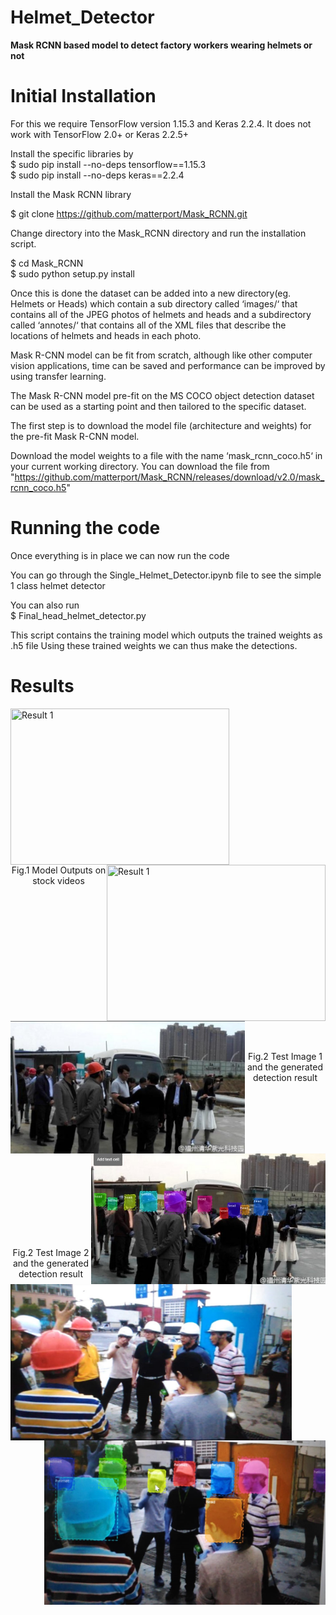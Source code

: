 # Helmet_Detector
<b>Mask RCNN based model to detect factory workers wearing helmets or not</b>


<h1><b> Initial Installation </h1></b>

For this we require TensorFlow version 1.15.3 and Keras 2.2.4. It does not work with TensorFlow 2.0+ or Keras 2.2.5+

Install the specific libraries by \
$ sudo pip install --no-deps tensorflow==1.15.3\
$ sudo pip install --no-deps keras==2.2.4
  
Install the Mask RCNN library

$ git clone https://github.com/matterport/Mask_RCNN.git

Change directory into the Mask_RCNN directory and run the installation script.

$ cd Mask_RCNN\
$ sudo python setup.py install

Once this is done the dataset can be added into a new directory(eg. Helmets or Heads) which contain a sub directory called ‘images/‘ that contains all of the JPEG photos of helmets and heads and a subdirectory called ‘annotes/‘ that contains all of the XML files that describe the locations of helmets and heads in each photo.

 Mask R-CNN model can be fit from scratch, although like other computer vision applications, time can be saved and performance can be improved by using transfer learning.

The Mask R-CNN model pre-fit on the MS COCO object detection dataset can be used as a starting point and then tailored to the specific dataset.

The first step is to download the model file (architecture and weights) for the pre-fit Mask R-CNN model.

Download the model weights to a file with the name ‘mask_rcnn_coco.h5‘ in your current working directory.
You can download the file from "https://github.com/matterport/Mask_RCNN/releases/download/v2.0/mask_rcnn_coco.h5"


<h1><b> Running the code </h1></b>

Once everything is in place we can now run the code

You can go through the Single_Helmet_Detector.ipynb file to see the simple 1 class helmet detector

You can also run \
$ Final_head_helmet_detector.py

This script contains the training model which outputs the trained weights as .h5 file
Using these trained weights we can thus make the detections.

<h1><b> Results </h1></b>

<p><img align = "left" src="https://github.com/dhruvtalwar18/Helmet_Detector/blob/main/Results/Test_1.gif" title="Result 1" width =" 350" height = "250"><img align = "right" src="https://github.com/dhruvtalwar18/Helmet_Detector/blob/main/Results/Test_2.gif" title="Result 1" width =" 350" height = "250"></p><br><br><br>
<br><br><br><br><br><br><br><br><br><br>
<p align="center">Fig.1 Model Outputs on stock videos </p><br>
<br>


<p><img align ="left" src="https://github.com/dhruvtalwar18/Helmet_Detector/blob/main/Images/Test_1.jpeg" title="Test Image 1" width = "375"  ><img align ="right" src="https://github.com/dhruvtalwar18/Helmet_Detector/blob/main/Images/Result_1.jpeg" title="Create mission mode" width = "375" ></p><br><br><br><br><br><br><br><br>
<br><br><br>
<p align="center">Fig.2  Test Image 1 and the generated detection result</p><br>
<br>


<p><img align ="left" src="https://github.com/dhruvtalwar18/Helmet_Detector/blob/main/Images/test_2.jpeg" title="Test Image 2" width = "450" height ="250"  ><img align ="right" src="https://github.com/dhruvtalwar18/Helmet_Detector/blob/main/Images/result_2.jpeg" title="Create mission mode" width = "450" ></p><br><br><br><br><br><br><br><br>
<br><br><br>
<p align="center">Fig.2  Test Image 2 and the generated detection result</p><br>
<br>





